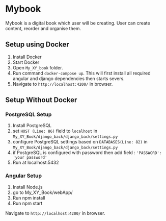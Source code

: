 # Mybook
Mybook is a digital book which user will be creating. User can create content, reorder and organise them.

## Setup using Docker

1) Install Docker
2) Start Docker
3) Open `My_XY_book` folder. 
4) Run command `docker-compose up`. This will first install all required angular and django dependencies then starts severs.
5) Navigate to `http://localhost:4200/` in browser.

## Setup Without Docker

### PostgreSQL Setup

1) Install PostgreSQL
2) set `HOST (Line: 86)` field to `localhost` in `My_XY_Book/django_back/django_back/settings.py`
3) configure PostgreSQL settings based on `DATABASES(Line: 82)` in `My_XY_Book/django_back/django_back/settings.py`
4) if PostgreSQL is configured with password then add field : `'PASSWORD': 'your password'`
4) Run at localhost:5432

### Angular Setup

1) Install Node.js
2) go to My_XY_Book/webApp/
3) Run npm install
4) Run npm start

Navigate to `http://localhost:4200/` in browser.
